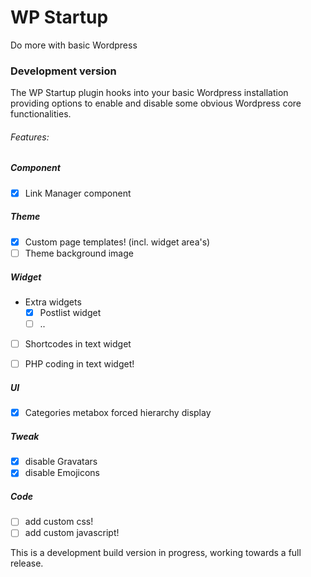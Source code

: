 # WP Startup 
Do more with basic Wordpress
 
### Development version

The WP Startup plugin hooks into your basic Wordpress installation providing options to enable and disable some obvious Wordpress core functionalities.


###### Features:


##### Component
- [x] Link Manager component

##### Theme 
- [x] Custom page templates! (incl. widget area's)
- [ ] Theme background image

##### Widget
- Extra widgets
    - [x] Postlist widget
    - [ ] ..
- [ ] Shortcodes in text widget
- [ ] PHP coding in text widget!


##### UI
- [x] Categories metabox forced hierarchy display

##### Tweak
- [x] disable Gravatars
- [x] disable Emojicons

##### Code
- [ ] add custom css!
- [ ] add custom javascript!

This is a development build version in progress, working towards a full release. 